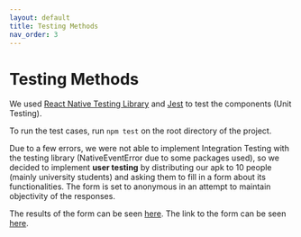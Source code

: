 ```yaml
---
layout: default
title: Testing Methods
nav_order: 3
---
```


# Testing Methods

We used <a href="https://testing-library.com/docs/react-native-testing-library/intro/">React Native Testing Library</a> and <a href="https://jestjs.io/docs/tutorial-react-native">Jest</a> to test the components (Unit Testing). 

To run the test cases, run `npm test` on the root directory of the project.

Due to a few errors, we were not able to implement Integration Testing with the testing library (NativeEventError due to some packages used), so we decided to implement **user testing** by distributing our apk to 10 people (mainly university students) and asking them to fill in a form about its functionalities. The form is set to anonymous in an attempt to maintain objectivity of the responses. 

The results of the form can be seen <a href="https://docs.google.com/spreadsheets/d/1jWGdPQogBsgr9BT4jBwYNIArUPwaPlW-X3HUOd_Nt8I/edit?usp=sharing">here</a>. The link to the form can be seen <a href="https://docs.google.com/forms/d/13HqR6ZaJr3cNKarSHqOrV8jqXvz_9OpZRbYv0hLqMGw/viewform?edit_requested=true">here</a>.
